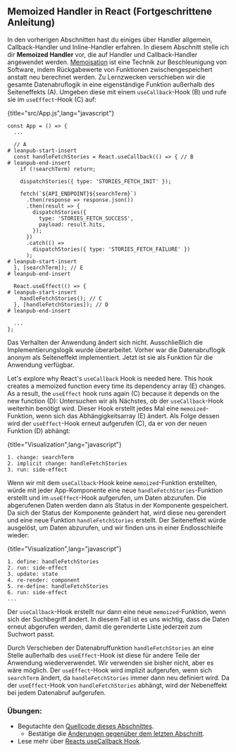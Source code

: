 ## Memoized Handler in React (Fortgeschrittene Anleitung)

In den vorherigen Abschnitten hast du einiges über Handler allgemein, Callback-Handler und Inline-Handler erfahren. In diesem Abschnitt stelle ich dir **Memoized Handler** vor, die auf Handler und Callback-Handler angewendet werden. [Memoisation](https://de.wikipedia.org/wiki/Memoisation) ist eine Technik zur Beschleunigung von Software, indem Rückgabewerte von Funktionen zwischengespeichert anstatt neu berechnet werden. Zu Lernzwecken verschieben wir die gesamte Datenabruflogik in eine eigenständige Funktion außerhalb des Seiteneffekts (A). Umgeben diese mit einem `useCallback`-Hook (B) und rufe sie im `useEffect`-Hook (C) auf:

{title="src/App.js",lang="javascript"}
~~~~~~~
const App = () => {
  ...

  // A
# leanpub-start-insert
  const handleFetchStories = React.useCallback(() => { // B
# leanpub-end-insert
    if (!searchTerm) return;

    dispatchStories({ type: 'STORIES_FETCH_INIT' });

    fetch(`${API_ENDPOINT}${searchTerm}`)
      .then(response => response.json())
      .then(result => {
        dispatchStories({
          type: 'STORIES_FETCH_SUCCESS',
          payload: result.hits,
        });
      })
      .catch(() =>
        dispatchStories({ type: 'STORIES_FETCH_FAILURE' })
      );
# leanpub-start-insert
  }, [searchTerm]); // E
# leanpub-end-insert

  React.useEffect(() => {
# leanpub-start-insert
    handleFetchStories(); // C
  }, [handleFetchStories]); // D
# leanpub-end-insert

  ...
};
~~~~~~~

Das Verhalten der Anwendung ändert sich nicht. Ausschließlich die Implementierungslogik wurde überarbeitet. Vorher war die Datenabruflogik anonym als Seiteneffekt implementiert. Jetzt ist sie als Funktion für die Anwendung verfügbar.

Let's explore  why React's `useCallback` Hook is needed here. This hook creates a memoized function every time its dependency array (E) changes. As a result, the `useEffect` hook runs again (C) because it depends on the new function (D):
Untersuchen wir als Nächstes, ob der `useCallback`-Hook weiterhin benötigt wird. Dieser Hook erstellt jedes Mal eine `memoized`-Funktion, wenn sich das Abhängigkeitsarray (E) ändert. Als Folge dessen wird der `useEffect`-Hook erneut aufgerufen (C), da er von der neuen Funktion (D) abhängt:

{title="Visualization",lang="javascript"}
~~~~~~~
1. change: searchTerm
2. implicit change: handleFetchStories
3. run: side-effect
~~~~~~~

Wenn wir mit dem `useCallback`-Hook keine `memoized`-Funktion erstellten, würde mit jeder App-Komponente eine neue `handleFetchStories`-Funktion erstellt und im `useEffect`-Hook aufgerufen, um Daten abzurufen. Die abgerufenen Daten werden dann als Status in der Komponente gespeichert. Da sich der Status der Komponente geändert hat, wird diese neu gerendert und eine neue Funktion `handleFetchStories` erstellt. Der Seiteneffekt würde ausgelöst, um Daten abzurufen, und wir finden uns in einer Endlosschleife wieder:

{title="Visualization",lang="javascript"}
~~~~~~~
1. define: handleFetchStories
2. run: side-effect
3. update: state
4. re-render: component
5. re-define: handleFetchStories
6. run: side-effect
...
~~~~~~~

Der `useCallback`-Hook erstellt nur dann eine neue `memoized`-Funktion, wenn sich der Suchbegriff ändert. In diesem Fall ist es uns wichtig, dass die Daten erneut abgerufen werden, damit die gerenderte Liste jederzeit zum Suchwort passt.

Durch Verschieben der Datenabruffunktion `handleFetchStories` an eine Stelle außerhalb des `useEffect`-Hook ist diese für andere Teile der Anwendung wiederverwendet. Wir verwenden sie bisher nicht, aber es wäre möglich. Der `useEffect`-Hook wird implizit aufgerufen, wenn sich `searchTerm` ändert, da `handleFetchStories` immer dann neu definiert wird. Da der `useEffect`-Hook von `handleFetchStories` abhängt, wird der Nebeneffekt bei jedem Datenabruf aufgerufen.

### Übungen:

* Begutachte den [Quellcode dieses Abschnittes](https://codesandbox.io/s/github/the-road-to-learn-react/hacker-stories/tree/hs/Memoized-Handler-in-React).
  * Bestätige die [Änderungen gegenüber dem letzten Abschnitt](https://github.com/the-road-to-learn-react/hacker-stories/compare/hs/Data-Re-Fetching-in-React...hs/Memoized-Handler-in-React?expand=1).
* Lese mehr über [Reacts useCallback Hook](https://de.reactjs.org/docs/hooks-reference.html#usecallback).
